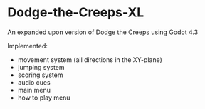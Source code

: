 # Dodge-the-Creeps-XL
An expanded upon version of Dodge the Creeps using Godot 4.3

Implemented:
- movement system (all directions in the XY-plane)
- jumping system
- scoring system
- audio cues
- main menu
- how to play menu
